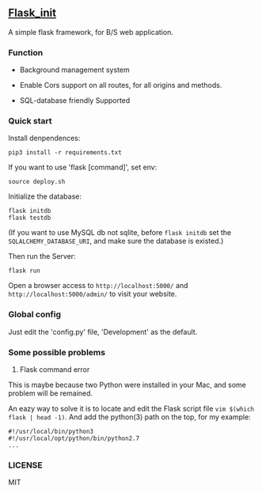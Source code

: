 ## [Flask_init](https://github.com/imxana/Flask_init)

A simple flask framework, for B/S web application. 

### Function

* Background management system

* Enable Cors support on all routes, for all origins and methods. 

* SQL-database friendly Supported


### Quick start

Install denpendences:

    pip3 install -r requirements.txt

If you want to use 'flask [command]', set env:

    source deploy.sh

Initialize the database:

    flask initdb
    flask testdb

(If you want to use MySQL db not sqlite, before `flask initdb` set the `SQLALCHEMY_DATABASE_URI`, and make sure the database is existed.)

Then run the Server:

    flask run

Open a browser access to `http://localhost:5000/` and `http://localhost:5000/admin/` to visit your website.


### Global config

Just edit the 'config.py' file, 'Development' as the default.

### Some possible problems

1. Flask command error

This is maybe because two Python were installed in your Mac, and some problem will be remained. 

An eazy way to solve it is to locate and edit the Flask script file `vim $(which flask | head -1)`. And add the python(3) path on the top, for my example:

    #!/usr/local/bin/python3
    #!/usr/local/opt/python/bin/python2.7
    ...

### LICENSE

MIT
